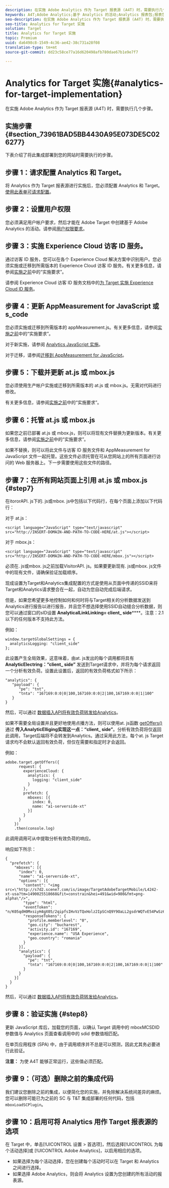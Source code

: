 ```yaml
---
description: 在实施 Adobe Analytics 作为 Target 报表源 (A4T) 时，需要执行几个步骤。
keywords: A4T;Adobe Analytics;基于 Analytics 的活动;Analytics 报表包;报表包;Analytics 与 Target 集成;配置报表包
seo-description: 在实施 Adobe Analytics 作为 Target 报表源 (A4T) 时，需要执行几个步骤。
seo-title: Analytics for Target 实施
solution: Target
title: Analytics for Target 实施
topic: Premium
uuid: da6498c8-1549-4c36-ae42-38c731a28f08
translation-type: tm+mt
source-git-commit: dd23c58ce77a16d620498afb780dae67b1e9e7f7

---
```



# Analytics for Target 实施{#analytics-for-target-implementation}

在实施 Adobe Analytics 作为 Target 报表源 (A4T) 时，需要执行几个步骤。

## 实施步骤 {#section_73961BAD5BB4430A95E073DE5C026277}

下表介绍了将此集成部署到您的网站时需要执行的步骤。

## 步骤 1：请求配置 Analytics 和 Target。

将 Analytics 作为 Target 报表源进行实施后，您必须配置 Analytics 和 Target。[使用此表单可请求配置](http://www.adobe.com/go/audiences)。

## 步骤 2：设置用户权限

您必须满足用户帐户要求，然后才能在 Adobe Target 中创建基于 Adobe Analytics 的活动。请参阅[用户权限要求](/help/c-integrating-target-with-mac/a4t/account-reqs.md)。

## 步骤 3：实施 Experience Cloud 访客 ID 服务。

通过访客 ID 服务，您可以在各个 Experience Cloud 解决方案中识别用户。您必须实施或迁移到所需版本的 Experience Cloud 访客 ID 服务。有关更多信息，请参阅[实施之前](/help/c-integrating-target-with-mac/a4t/before-implement.md)中的“实施要求”。

请参阅 Experience Cloud 访客 ID 服务文档中的[为 Target 实施 Experience Cloud ID 服务](https://marketing.adobe.com/resources/help/en_US/mcvid/mcvid-setup-target.html)。

## 步骤 4：更新 AppMeasurement for JavaScript 或 s_code

您必须实施或迁移到所需版本的 appMeasurement.js。有关更多信息，请参阅[实施之前](/help/c-integrating-target-with-mac/a4t/before-implement.md)中的“实施要求”。

对于新实施，请参阅 [Analytics JavaScript 实施](https://marketing.adobe.com/resources/help/en_US/sc/implement/js_implementation.html)。

对于迁移，请参阅[迁移到 AppMeasurement for JavaScript](https://marketing.adobe.com/resources/help/en_US/sc/implement/?f=appmeasure_mjs_migrate)。

## 步骤 5：下载并更新 at.js 或 mbox.js

您必须使用生产帐户实施或迁移到所需版本的 at.js 或 mbox.js。无需对代码进行修改。

有关更多信息，请参阅[实施之前](/help/c-integrating-target-with-mac/a4t/before-implement.md)中的“实施要求”。

## 步骤 6：托管 at.js 或 mbox.js

如果您之前已部署 at.js 或 mbox.js，则可以将现有文件替换为更新版本。有关更多信息，请参阅[实施之前](/help/c-integrating-target-with-mac/a4t/before-implement.md)中的“实施要求”。

如果不替换，则可以将此文件与访客 ID 服务文件和 AppMeasurement for JavaScript 文件一起托管。这些文件必须托管在可从您网站上的所有页面进行访问的 Web 服务器上。下一步需要使用这些文件的路径。

## 步骤 7：在所有网站页面上引用 at.js 或 mbox.js {#step7}

在itororAPI. js下的. js或mbox. js中包括以下代码行，在每个页面上添加以下代码行：

对于 at.js：

```
<script language="JavaScript" type="text/javascript"
src="http://INSERT-DOMAIN-AND-PATH-TO-CODE-HERE/at.js"></script>
```

对于 mbox.js：

```
<script language="JavaScript" type="text/javascript"
src="http://INSERT-DOMAIN-AND-PATH-TO-CODE-HERE/mbox.js"></script>
```

必须在. js或mbox. js之前加载VisitorAPI. js。如果要更新现有. js或mbox. js文件中的现有文件，请确保验证加载顺序。

现成设置为Target和Analytics集成配置的方式是使用从页面中传递的SSID来将Target和Analytics请求整合在一起，自动为您自动完成后端请求。

但是，如果您希望更多地控制如何和何时将与Target相关的分析数据发送到Analytics进行报告以进行报告，并且您不想选择使用SSID自动缝合分析数据，则您可以通过窗口的sID设置 **AnalyticalLinkLinking= client_ side******。注意：2.1以下的任何版本不支持此方法。

例如：

```
window.targetGlobalSettings = {
  analyticsLogging: "client_side"
};
```

此设置产生全局效果，这意味着，由at. js发出的每个调用都将具有 **AnalyticElectring：“client_ side”** 发送到Target请求中，并将为每个请求返回一个分析有效负荷。设置此设置后，返回的有效负荷格式如下所示：

```
"analytics": {
   "payload": {
      "pe": "tnt",
      "tnta": "167169:0:0|0|100,167169:0:0|2|100,167169:0:0|1|100"
   }
}
```

然后，可以通过 [数据插入API将有效负荷转发给Analytics](https://helpx.adobe.com/analytics/kb/data-insertion-api-post-method-adobe-analytics.html)。

如果不需要全局设置并且更好地使用点播方法，则可以使用at. js函数 [getOffers()](/help/c-implementing-target/c-implementing-target-for-client-side-web/adobe-target-getoffers-atjs-2.md) 通过 **传入AnalyticElliging实现这一点：“client_ side”**。分析有效负荷将仅返回此调用，Target后端将不会转发到Analytics。通过采用此方法，每个at. js Target请求均不会默认返回有效负荷，但仅在需要和指定时才会返回。

例如：

```
adobe.target.getOffers({
      request: {
        experienceCloud: {
          analytics: {
            logging: "client_side"
          }
        },
        prefetch: {
          mboxes: [{
            index: 0,
            name: "a1-serverside-xt"
          }]
        }
      }
    })
    .then(console.log)
```

此调用调用可从中提取分析有效负荷的响应。

响应如下所示：

```
{
  "prefetch": {
    "mboxes": [{
      "index": 0,
      "name": "a1-serverside-xt",
      "options": [{
        "content": "<img src=\"http://s7d2.scene7.com/is/image/TargetAdobeTargetMobile/L4242-xt-usa?tm=1490025518668&fit=constrain&hei=491&wid=980&fmt=png-alpha\"/>",
        "type": "html",
        "eventToken": "n/K05qdH0MxsiyH4gX05/2qipfsIHvVzTQxHolz2IpSCnQ9Y9OaLL2gsdrWQTvE54PwSz67rmXWmSnkXpSSS2Q==",
        "responseTokens": {
          "profile.memberlevel": "0",
          "geo.city": "bucharest",
          "activity.id": "167169",
          "experience.name": "USA Experience",
          "geo.country": "romania"
        }
      }],
      "analytics": {
        "payload": {
          "pe": "tnt",
          "tnta": "167169:0:0|0|100,167169:0:0|2|100,167169:0:0|1|100"
        }
      }
    }]
  }
}
```

然后，可以通过 [数据插入API将有效负荷转发给Analytics](https://helpx.adobe.com/analytics/kb/data-insertion-api-post-method-adobe-analytics.html)。

## 步骤 8：验证实施 {#step8}

更新 JavaScript 库后，加载您的页面，以确认 Target 调用中的 mboxMCSDID 参数值与 Analytics 页面查看调用中的 sdid 参数值相匹配。

在单页应用程序 (SPA) 中，由于调用顺序并不总是可以预测，因此尤其务必要进行此验证。

**注意：** 为使 A4T 能够正常运行，这些值必须匹配。

## 步骤 9：（可选）删除之前的集成代码

我们建议您删除之前的集成，以便简化您的实施，并免除解决系统间差异的麻烦。您可以删除可能已为之前的 SC 与 T&amp;T 集成部署的任何代码，包括 `mboxLoadSCPlugin`。

## 步骤 10：启用可将 Analytics 用作 Target 报表源的选项

在 Target 中，单击[!UICONTROL 设置 &gt; 首选项]，然后选择[!UICONTROL 为每个活动选择]或 [!UICONTROL Adobe Analytics]，以启用相应的选项。

* 如果选择为每个活动选择，您在创建每个活动时可以在 Target 和 Analytics 之间进行选择。
* 如果选择 Adobe Analytics，则会将 Analytics 设置为您创建的所有活动的报表源。

